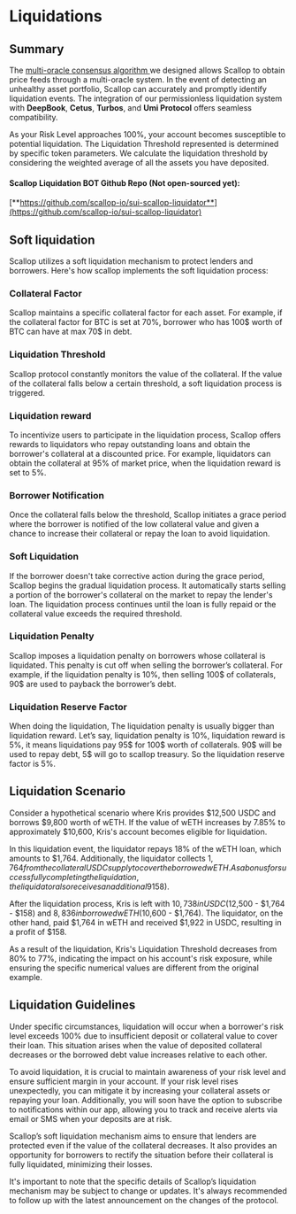 # Liquidations

## Summary

The [multi-oracle consensus](oracles.md#aggregate-multi-oracle-strategy)[ algorithm ](oracles.md#aggregate-multi-oracle-strategy)we designed allows Scallop to obtain price feeds through a multi-oracle system. In the event of detecting an unhealthy asset portfolio, Scallop can accurately and promptly identify liquidation events. The integration of our permissionless liquidation system with **DeepBook**, **Cetus**, **Turbos**, and **Umi Protocol** offers seamless compatibility.

As your Risk Level approaches 100%, your account becomes susceptible to potential liquidation. The Liquidation Threshold represented is determined by specific token parameters. We calculate the liquidation threshold by considering the weighted average of all the assets you have deposited.

#### **Scallop Liquidation BOT Github Repo (Not open-sourced yet):**

[**https://github.com/scallop-io/sui-scallop-liquidator**](https://github.com/scallop-io/sui-scallop-liquidator)

## Soft liquidation

Scallop utilizes a soft liquidation mechanism to protect lenders and borrowers. Here's how scallop implements the soft liquidation process:

### Collateral Factor

Scallop maintains a specific collateral factor for each asset. For example, if the collateral factor for BTC is set at 70%, borrower who has 100$ worth of BTC can have at max 70$ in debt.

### Liquidation Threshold

Scallop protocol constantly monitors the value of the collateral. If the value of the collateral falls below a certain threshold, a soft liquidation process is triggered.

### Liquidation reward

To incentivize users to participate in the liquidation process, Scallop offers rewards to liquidators who repay outstanding loans and obtain the borrower's collateral at a discounted price. For example, liquidators can obtain the collateral at 95% of market price, when the liquidation reward is set to 5%.

### Borrower Notification

Once the collateral falls below the threshold, Scallop initiates a grace period where the borrower is notified of the low collateral value and given a chance to increase their collateral or repay the loan to avoid liquidation.

### Soft Liquidation

If the borrower doesn't take corrective action during the grace period, Scallop begins the gradual liquidation process. It automatically starts selling a portion of the borrower's collateral on the market to repay the lender's loan. The liquidation process continues until the loan is fully repaid or the collateral value exceeds the required threshold.

### Liquidation Penalty

Scallop imposes a liquidation penalty on borrowers whose collateral is liquidated. This penalty is cut off when selling the borrower’s collateral. For example, if the liquidation penalty is 10%, then selling 100$ of collaterals, 90$ are used to payback the borrower’s debt.

### Liquidation Reserve Factor

When doing the liquidation, The liquidation penalty is usually bigger than liquidation reward. Let’s say, liquidation penalty is 10%, liquidation reward is 5%, it means liquidations pay 95$ for 100$ worth of collaterals. 90$ will be used to repay debt, 5$ will go to scallop treasury. So the liquidation reserve factor is 5%.

## Liquidation Scenario

Consider a hypothetical scenario where Kris provides $12,500 USDC and borrows $9,800 worth of wETH. If the value of wETH increases by 7.85% to approximately $10,600, Kris's account becomes eligible for liquidation.

In this liquidation event, the liquidator repays 18% of the wETH loan, which amounts to $1,764. Additionally, the liquidator collects $1,764 from the collateral USDC supply to cover the borrowed wETH. As a bonus for successfully completing the liquidation, the liquidator also receives an additional 9% ($158).

After the liquidation process, Kris is left with $10,738 in USDC ($12,500 - $1,764 - $158) and $8,836 in borrowed wETH ($10,600 - $1,764). The liquidator, on the other hand, paid $1,764 in wETH and received $1,922 in USDC, resulting in a profit of $158.

As a result of the liquidation, Kris's Liquidation Threshold decreases from 80% to 77%, indicating the impact on his account's risk exposure, while ensuring the specific numerical values are different from the original example.

## Liquidation Guidelines

Under specific circumstances, liquidation will occur when a borrower's risk level exceeds 100% due to insufficient deposit or collateral value to cover their loan. This situation arises when the value of deposited collateral decreases or the borrowed debt value increases relative to each other.

To avoid liquidation, it is crucial to maintain awareness of your risk level and ensure sufficient margin in your account. If your risk level rises unexpectedly, you can mitigate it by increasing your collateral assets or repaying your loan. Additionally, you will soon have the option to subscribe to notifications within our app, allowing you to track and receive alerts via email or SMS when your deposits are at risk.

Scallop’s soft liquidation mechanism aims to ensure that lenders are protected even if the value of the collateral decreases. It also provides an opportunity for borrowers to rectify the situation before their collateral is fully liquidated, minimizing their losses.

It's important to note that the specific details of Scallop’s liquidation mechanism may be subject to change or updates. It's always recommended to follow up with the latest announcement on the changes of the protocol.
